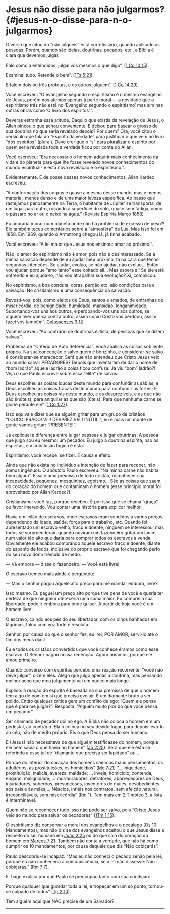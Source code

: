 # Jesus não disse para não julgarmos? {#jesus-n-o-disse-para-n-o-julgarmos}

O verso que citou do “não julgueis” está corretíssimo, quando aplicado às pessoas. Porém, quando são ideias, doutrinas, pecados, etc., a Bíblia é clara que devemos julgar.

Falo como a entendidos; julgai vós mesmos o que digo”. ([1 Co 10:15](http://bibliaonline.com.br/acf/1co/10/15)).

Examinai tudo. Retende o bem”. ([1Ts 5:21](http://bibliaonline.com.br/acf/1ts/5/21)).

E falem dois ou três profetas, e os outros julguem”. ([1 Co 14:29](http://bibliaonline.com.br/acf/1co/14/29)).

Você escreveu: “O evangelho segundo o espiritismo é o mesmo evangelho de Jesus, porém nos atemos apenas à parte moral — a novidade que o espiritismo trás não está no ‘Evangelho segundo o espiritismo’ mas sim nas outras obras como ‘O livro dos espíritos’.”.

Deveras estranha essa atitude. Daquilo que existia da revelação de Jesus, o Allan pinçou o que achou conveniente. E deixou para basear o grosso de sua doutrina no que seria revelado depois? Por quem? Ora, você citou o versículo que fala do “Espírito da verdade” para justificar o que vem no livro “dos espíritos” (plural). Devo crer que o “s” para pluralizar o espírito por quem seria revelada toda a verdade ficou por conta do Allan.

Você escreveu: “Era necessário o homem adquirir mais conhecimento da vida e do planeta para que lhe fosse revelado novos conhecimentos do mundo espiritual- e esta nova revelação é o espiritismo.”.

Evidentemente. E de posse desses novos conhecimentos, Allan Kardec escreveu:

“A conformação dos corpos é quase a mesma desse mundo, mas é menos material, menos denso e de uma maior leveza específica. Ao passo que rastejamos penosamente na Terra, o habitante de Júpiter se transporta, de um lugar para outro, roçando a superfície do solo, quase sem fadiga, como o pássaro no ar ou o peixe na água.” (Revista Espírita Março 1858)

Eu adoraria morar num planeta onde não há problema de excesso de peso?! Ele também teceu comentários sobre a “atmosfera” da Lua. Mas isso foi em 1858\. Em 1969, quando o Armstrong chegou lá, já tinha acabado.

Você escreveu: “A lei maior que Jesus nos ensinou: amar ao próximo.”.

Não, o amor do espiritismo não é amor, pois não é desinteressado. Se a minha salvação depende de eu ajudar meu próximo, tá na cara que tenho segundas intenções. Se ajudar, evoluo, se não ajudar, não evoluo... Então vou ajudar, porque “amo tanto” esse coitado ali... Mas espera aí! Se ele está sofrendo e eu ajudá-lo, não vou atrapalhar sua evolução? Xi, complicou.

No espiritismo, a boa conduta, obras, perdão etc. são condições para a salvação. No cristianismo é uma consequência da salvação:

Revesti-vos, pois, como eleitos de Deus, santos e amados, de entranhas de misericórdia, de benignidade, humildade, mansidão, longanimidade; Suportando-vos uns aos outros, e perdoando-vos uns aos outros, se alguém tiver queixa contra outro; assim como Cristo vos perdoou, assim fazei vós também”. [Colossenses 3:12](http://bibliaonline.com.br/acf/cl/3/12)

Você escreveu: “Ao contrário de doutrinas elitista, de pessoas que se dizem salvas.”.

Problema de “Critério de Auto Referência”. Você analisa as coisas sob lente própria. Na sua concepção é salvo quem é bonzinho, e considerar-se salvo é considerar-se merecedor. Será que não entendeu que Cristo Jesus veio ao mundo salvar PECADORES? Depois que inventaram de dar o nome de “bom ladrão” àquele ladrão a coisa ficou confusa. Já viu “bom” ladrão?! Veja o que Paulo escreve sobre essa “elite” de salvos:

Deus escolheu as coisas loucas deste mundo para confundir as sábias; e Deus escolheu as coisas fracas deste mundo para confundir as fortes; E Deus escolheu as coisas vis deste mundo, e as desprezíveis, e as que não são (inúteis), para aniquilar as que são (úteis); Para que nenhuma carne se glorie perante ele” ([1 Co 1:27](http://bibliaonline.com.br/acf/1co/1/27)).

Isso equivale dizer que se alguém gritar para um grupo de cristãos “LOUCO! FRACO! VIL! DESPREZÍVEL! INÚTIL!”, eu e mais um monte de gente vamos gritar: “PRESENTE!”.

Já expliquei a diferença entre julgar pessoas e julgar doutrinas. A pessoa que julgo sou eu mesmo: um pecador. Eu julgo a doutrina espírita, não os espíritas, e a conclusão lógica é esta:

Espiritismo: você recebe, se fizer. É causa e efeito.

Ainda que não exista no indivíduo a intenção de fazer para receber, não somos ingênuos. O apóstolo Paulo escreveu: “Na minha carne não habita bem algum”. Essa é uma premissa de todo cristão, reconhecer sua incapacidade, pequenez, mesquinhez, egoísmo... São as coisas que saem do coração do homem que contaminam o homem (esse princípio moral foi aproveitado por Allan Kardec?).

Cristianismo: você faz, porque recebeu. É por isso que se chama “graça”, ou favor imerecido. Vou contar uma história para explicar melhor.

Havia um leilão de escravos, onde escravos eram vendidos a vários preços, dependendo da idade, saúde, força para o trabalho, etc. Quando foi apresentado um escravo velho, fraco e doente, ninguém se interessou, mas todos se surpreenderam quando ouviram um fazendeiro gritar um lance num valor tão alto que daria para comprar todos os escravos à venda. Obviamente ele acabou comprando aquele escravo fraco e doente, diante do espanto de todos, inclusive do próprio escravo que foi chegando perto do seu novo dono trêmulo de medo.

— Vá embora — disse o fazendeiro. — Você está livre!

O escravo tremeu mais ainda e perguntou:

— Mas o senhor pagou aquele alto preço para me mandar embora, livre?

Isso mesmo. Eu paguei um preço alto porque tive pena de você e queria ter certeza de que ninguém ofereceria uma soma maior. Eu comprei a sua liberdade; pode ir embora para onde quiser. A partir de hoje você é um homem livre!

O escravo, caindo aos pés do seu libertador, com os olhos banhados em lágrimas, falou com voz forte e resoluta:

Senhor, por causa do que o senhor fez, eu irei, POR AMOR, servi-lo até o fim dos meus dias!

Eu e todos os cristãos convertidos que você conhece éramos como esse escravo. O Senhor pagou nossa redenção. Agora amamos, porque ele amou primeiro.

Quando converso com espíritas percebo uma reação recorrente: “você não deve julgar”, dizem eles. Alego que julgo apenas a doutrina, mas pensando melhor acho que meu julgamento vai um pouco mais longe.

Explico: a reação do espírita é baseada na sua premissa de que o homem tem algo de bom em si que precisa evoluir. É um diamante bruto a ser polido. Então qualquer crítica gera um conflito de ego: “Quem ele pensa que é para me julgar?”. Resposta: “Alguém muito pior do que você pensa: um pecador”.

Ser chamado de pecador dói no ego. A Bíblia não coloca o homem em um pedestal, ao contrário. Ela o coloca no seu devido lugar, para depois levá-lo ao céu, não de mérito próprio. Eis o que Deus pensa do ser humano:

E (Jesus) não necessitava de que alguém testificasse do homem, porque ele bem sabia o que havia no homem” ([Jo 2:25](http://bibliaonline.com.br/acf/jo/2/25)). Será que ele está se referindo a esse tal de “diamante que precisa ser lapidado” ou...

Porque do interior do coração dos homens saem os maus pensamentos, os adultérios, as prostituições, os homicídios” ([Mc 7:21](http://bibliaonline.com.br/acf/mc/7/21)) “... iniquidade, prostituição, malícia, avareza, maldade; ... inveja, homicídio, contenda, engano, malignidade; ... murmuradores, detratores, aborrecedores de Deus, injuriadores, soberbos, presunçosos, inventores de males, desobedientes aos pais e às mães;... Néscios, infiéis nos contratos, sem afeição natural, irreconciliáveis, sem misericórdia” ([Rm 1](http://bibliaonline.com.br/acf/rm/1)). Tem mais em [2 Timóteo 3](http://bibliaonline.com.br/acf/2tm/3), a lista é interminável.

Quem não se reconhecer tudo isso não pode ser salvo, pois “Cristo Jesus veio ao mundo para salvar os pecadores” ([1Tm 1:15](http://bibliaonline.com.br/acf/1tm/1/15)).

O espiritismo diz conservar a moral dos evangelhos e o decálogo ([Os 10](http://bibliaonline.com.br/acf/os/10) Mandamentos), mas não diz se dos evangelhos aceitou o que Jesus disse a respeito do ser humano em [João 2:25](http://bibliaonline.com.br/acf/jo/2/25) ou do que saía do coração do homem em [Marcos 7:21](http://bibliaonline.com.br/acf/mc/7/21). Também não conta a verdade, que não há como cumprir os 10 mandamentos, por causa daquele que diz “Não cobiçarás”.

Paulo descobriu-se incapaz: “Mas eu não conheci o pecado senão pela lei; porque eu não conheceria a concupiscência, se a lei não dissesse: Não cobiçarás.” ([Rm 7:7](http://bibliaonline.com.br/acf/rm/7/7)).

E Tiago explica por que Paulo se preocupou tanto com sua condição:

Porque qualquer que guardar toda a lei, e tropeçar em um só ponto, tornou-se culpado de todos” ([Tg 2:10](http://bibliaonline.com.br/acf/tg/2/10)).

Tem alguém aqui que NÃO precise de um Salvador?

*****